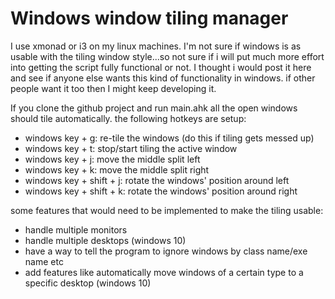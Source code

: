 # Windows window tiling manager

I use xmonad or i3 on my linux machines. I'm not sure if windows is as usable with the tiling window style...so not sure if i will put much more effort into getting the script fully functional or not. I thought i would post it here and see if anyone else wants this kind of functionality in windows. if other people want it too then I might keep developing it. 

If you clone the github project and run main.ahk all the open windows should tile automatically. the following hotkeys are setup:

* windows key + g: re-tile the windows (do this if tiling gets messed up)
* windows key + t: stop/start tiling the active window 
* windows key + j: move the middle split left
* windows key + k: move the middle split right
* windows key + shift + j: rotate the windows' position around left
* windows key + shift + k: rotate the windows' position around right

some features that would need to be implemented to make the tiling usable:
* handle multiple monitors
* handle multiple desktops (windows 10)
* have a way to tell the program to ignore windows by class name/exe name etc
* add features like automatically move windows of a certain type to a specific desktop (windows 10)
